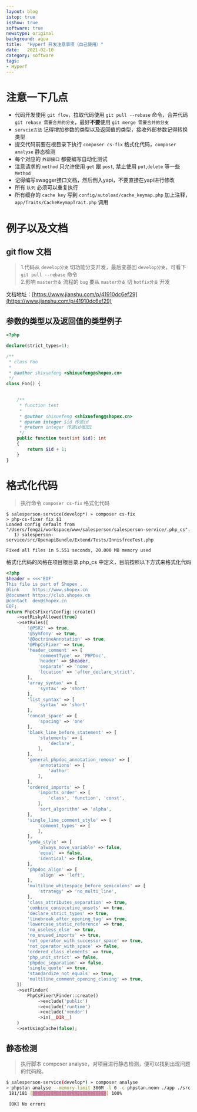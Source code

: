 ```yaml
---
layout: blog
istop: true
isshow: true
software: true
newstype: original
background: aqua
title:  "Hyperf 开发注意事项（自己使用）"
date:   2021-02-10
category: software
tags:
- Hyperf
---
```

# 注意一下几点

* 代码开发使用 `git flow`，拉取代码使用 `git pull --rebase` 命令，合并代码 `git rebase 需要合并的分支`，最好**不要**使用 `git merge 需要合并的分支`
* `servcie方法` 记得增加参数的类型以及返回值的类型，接收外部参数记得转换类型
* 提交代码前要在根目录下执行 `composer cs-fix` 格式化代码，`composer analyse` 静态检测
* 每个对应的 `外部接口` 都要编写自动化测试
* 注意请求的 `method` 只允许使用 `get` 跟 `post`, 禁止使用 `put`,`delete` 等一些 `Method`
* 记得编写swagger接口文档，然后倒入yapi，不要直接在yapi进行修改
* 所有 `队列` 必须可以重复执行
* 所有缓存的 `cache key` 写到 `config/autoload/cache_keymap.php` 加上注释，`app/Traits/CacheKeymapTrait.php` 调用

# 例子以及文档
## git flow 文档
> 1.代码从 `develop分支` 切功能分支开发，最后变基回 `develop分支`，可看下 `git pull --rebase` 命令  
> 2.影响 `master分支` 流程的 `bug` 要从 `master分支` 切 `hotfix分支` 开发   

文档地址：[https://www.jianshu.com/p/41910dc6ef29](https://www.jianshu.com/p/41910dc6ef29)

## 参数的类型以及返回值的类型例子
```php
<?php

declare(strict_types=1);

/**
 * class Foo
 *
 * @author shixuefeng <shixuefeng@shopex.cn>
 */
class Foo() {

    
    /**
     * function test
     *
     * @author shixuefeng <shixuefeng@shopex.cn>
     * @param integer $id 传递id
     * @return integer 传递id增加1
     */
    public function test(int $id): int 
    {
        return $id + 1;
    }
}
```

# 格式化代码
> 执行命令 `composer cs-fix` 格式化代码

```
$ salesperson-service(develop*) » composer cs-fix
> php-cs-fixer fix $1
Loaded config default from "/Users/fengzi/workspace/www/salesperson/salesperson-service/.php_cs".
   1) salesperson-service/src/OpenapiBundle/Extend/Tests/InnisfreeTest.php

Fixed all files in 5.551 seconds, 20.000 MB memory used
```

格式化代码的风格在项目根目录.php_cs 中定义，目前按照以下方式来格式化代码

```php
<?php
$header = <<<'EOF'
This file is part of Shopex .
@link     https://www.shopex.cn
@document https://club.shopex.cn
@contact  dev@shopex.cn
EOF;
return PhpCsFixer\Config::create()
    ->setRiskyAllowed(true)
    ->setRules([
        '@PSR2' => true,
        '@Symfony' => true,
        '@DoctrineAnnotation' => true,
        '@PhpCsFixer' => true,
        'header_comment' => [
            'commentType' => 'PHPDoc',
            'header' => $header,
            'separate' => 'none',
            'location' => 'after_declare_strict',
        ],
        'array_syntax' => [
            'syntax' => 'short'
        ],
        'list_syntax' => [
            'syntax' => 'short'
        ],
        'concat_space' => [
            'spacing' => 'one'
        ],
        'blank_line_before_statement' => [
            'statements' => [
                'declare',
            ],
        ],
        'general_phpdoc_annotation_remove' => [
            'annotations' => [
                'author'
            ],
        ],
        'ordered_imports' => [
            'imports_order' => [
                'class', 'function', 'const',
            ],
            'sort_algorithm' => 'alpha',
        ],
        'single_line_comment_style' => [
            'comment_types' => [
            ],
        ],
        'yoda_style' => [
            'always_move_variable' => false,
            'equal' => false,
            'identical' => false,
        ],
        'phpdoc_align' => [
            'align' => 'left',
        ],
        'multiline_whitespace_before_semicolons' => [
            'strategy' => 'no_multi_line',
        ],
        'class_attributes_separation' => true,
        'combine_consecutive_unsets' => true,
        'declare_strict_types' => true,
        'linebreak_after_opening_tag' => true,
        'lowercase_static_reference' => true,
        'no_useless_else' => true,
        'no_unused_imports' => true,
        'not_operator_with_successor_space' => true,
        'not_operator_with_space' => false,
        'ordered_class_elements' => true,
        'php_unit_strict' => false,
        'phpdoc_separation' => false,
        'single_quote' => true,
        'standardize_not_equals' => true,
        'multiline_comment_opening_closing' => true,
    ])
    ->setFinder(
        PhpCsFixer\Finder::create()
            ->exclude('public')
            ->exclude('runtime')
            ->exclude('vendor')
            ->in(__DIR__)
    )
    ->setUsingCache(false);
```

## 静态检测
> 执行脚本 composer analyse，对项目进行静态检测，便可以找到出现问题的代码段。

```bash
$ salesperson-service(develop*) » composer analyse
> phpstan analyse --memory-limit 300M -l 0 -c phpstan.neon ./app ./src ./config
 181/181 [▓▓▓▓▓▓▓▓▓▓▓▓▓▓▓▓▓▓▓▓▓▓▓▓▓▓▓▓] 100%
                                                                                                                        
 [OK] No errors                                
```